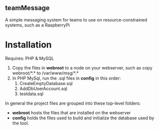 ## teamMessage ##

A simple messaging system for teams to use on resource-constrained systems, such as a RaspberryPi

# Installation #

Requires: PHP & MySQL



1.  Copy the files in **webroot** to a node on your webserver, such as copy webroot/\*.\* to /var/www/msg/\*.\*
2.  In PHP MySql, run the .sql files in **config** in this order:
	1.    CreateEmptyDatabase.sql
	2.    AddDbUserAccount.sql
	3.    testdata.sql

In general the project files are grouped into these top-level folders:

* **webroot** hosts the files that are installed on the webserver
* **config** holds the files used to build and initialize the database used by the tool.
